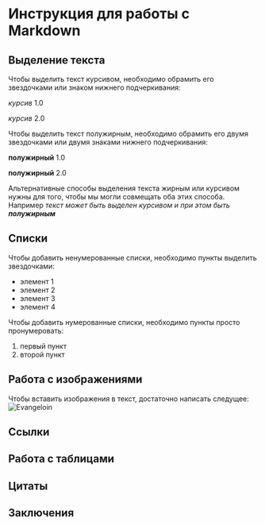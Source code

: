 # Инструкция для работы с Markdown

## Выделение текста

Чтобы выделить текст курсивом, необходимо обрамить его звездочками или знаком нижнего подчеркивания:

*курсив* 1.0

_курсив_ 2.0

Чтобы выделить текст полужирным, необходимо обрамить его двумя звездочками или двумя знаками нижнего подчеркивания:

**полужирный** 1.0

__полужирный__ 2.0

Альтернативные способы выделения текста жирным или курсивом нужны для того, чтобы мы могли совмещать оба этих способа. Например _текст может быть выделен курсивом и при этом быть **полужирным**_

## Списки

Чтобы добавить ненумерованные списки, необходимо пункты выделить звездочками: 

* элемент 1
* элемент 2
* элемент 3
* элемент 4

Чтобы добавить нумерованные списки, необходимо пункты просто пронумеровать:

1. первый пункт
2. второй пункт

## Работа с изображениями

Чтобы вставить изображения в текст, достаточно написать следущее:
![Evangeloin](m1000x1000.jfif)


## Ссылки

## Работа с таблицами

## Цитаты

## Заключения